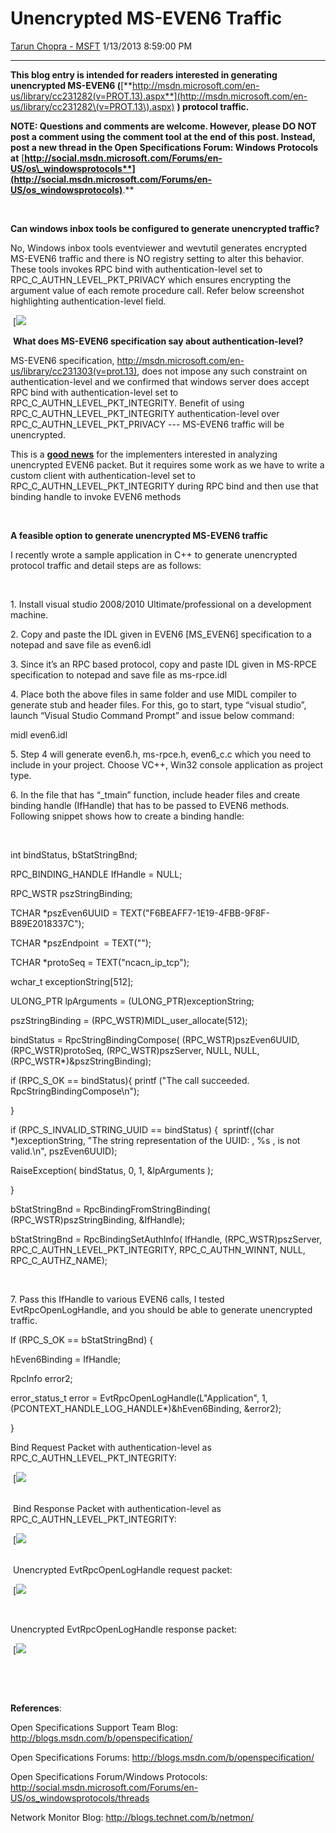 <div id="page">

# Unencrypted MS-EVEN6 Traffic

[Tarun Chopra -
MSFT](https://social.msdn.microsoft.com/profile/Tarun%20Chopra%20-%20MSFT)
1/13/2013 8:59:00 PM

-----

<div id="content">

**This blog entry is intended for readers interested in generating
unencrypted MS-EVEN6
(**[**http://msdn.microsoft.com/en-us/library/cc231282(v=PROT.13).aspx**](http://msdn.microsoft.com/en-us/library/cc231282\(v=PROT.13\).aspx)
**) protocol traffic.**

**NOTE: Questions and comments are welcome. However, please DO NOT post
a comment using the comment tool at the end of this post. Instead, post
a new thread in the Open Specifications Forum: Windows Protocols at**
[**http://social.msdn.microsoft.com/Forums/en-US/os\_windowsprotocols**](http://social.msdn.microsoft.com/Forums/en-US/os_windowsprotocols)**.**

 

**Can windows inbox tools be configured to generate unencrypted
traffic?**

No, Windows inbox tools eventviewer and wevtutil generates encrypted
MS-EVEN6 traffic and there is NO registry setting to alter this
behavior. These tools invokes RPC bind with authentication-level set to
RPC\_C\_AUTHN\_LEVEL\_PKT\_PRIVACY which ensures encrypting the argument
value of each remote procedure call. Refer below screenshot highlighting
authentication-level
field.

 [![](images/0741.First.png)

  
 **What does MS-EVEN6 specification say about authentication-level?**

MS-EVEN6 specification,
<http://msdn.microsoft.com/en-us/library/cc231303(v=prot.13)>, does not
impose any such constraint on authentication-level and we confirmed that
windows server does accept RPC bind with authentication-level set to
RPC\_C\_AUTHN\_LEVEL\_PKT\_INTEGRITY. Benefit of using
RPC\_C\_AUTHN\_LEVEL\_PKT\_INTEGRITY authentication-level over
RPC\_C\_AUTHN\_LEVEL\_PKT\_PRIVACY --- MS-EVEN6 traffic will be
unencrypted.

This is a <span style="text-decoration: underline;">**good news**</span>
for the implementers interested in analyzing unencrypted EVEN6 packet.
But it requires some work as we have to write a custom client with
authentication-level set to RPC\_C\_AUTHN\_LEVEL\_PKT\_INTEGRITY during
RPC bind and then use that binding handle to invoke EVEN6 methods 

 

**A feasible option to generate unencrypted MS-EVEN6 traffic**

I recently wrote a sample application in C++ to generate unencrypted
protocol traffic and detail steps are as follows:

 

1\. Install visual studio 2008/2010 Ultimate/professional on a
development machine.

2\. Copy and paste the IDL given in EVEN6 \[MS\_EVEN6\] specification to
a notepad and save file as even6.idl

3\. Since it’s an RPC based protocol, copy and paste IDL given in
MS-RPCE specification to notepad and save file as ms-rpce.idl

4\. Place both the above files in same folder and use MIDL compiler to
generate stub and header files. For this, go to start, type “visual
studio”, launch “Visual Studio Command Prompt” and issue below command:

midl even6.idl

5\. Step 4 will generate even6.h, ms-rpce.h, even6\_c.c which you need
to include in your project. Choose VC++, Win32 console application as
project type.

6\. In the file that has “\_tmain” function, include header files and
create binding handle (IfHandle) that has to be passed to EVEN6 methods.
Following snippet shows how to create a binding handle:

 

int bindStatus, bStatStringBnd;

RPC\_BINDING\_HANDLE IfHandle = NULL;

RPC\_WSTR pszStringBinding;

TCHAR \*pszEven6UUID = TEXT("F6BEAFF7-1E19-4FBB-9F8F-B89E2018337C");

TCHAR \*pszEndpoint  = TEXT("");

TCHAR \*protoSeq = TEXT("ncacn\_ip\_tcp");

wchar\_t exceptionString\[512\];

ULONG\_PTR lpArguments = (ULONG\_PTR)exceptionString;

pszStringBinding = (RPC\_WSTR)MIDL\_user\_allocate(512);

bindStatus = RpcStringBindingCompose( (RPC\_WSTR)pszEven6UUID,
(RPC\_WSTR)protoSeq, (RPC\_WSTR)pszServer, NULL, NULL,
(RPC\_WSTR\*)\&pszStringBinding);

if (RPC\_S\_OK == bindStatus){ printf ("The call succeeded.
RpcStringBindingCompose\\n");

}

if (RPC\_S\_INVALID\_STRING\_UUID == bindStatus) {  sprintf((char
\*)exceptionString, "The string representation of the UUID: , %s , is
not valid.\\n", pszEven6UUID);

RaiseException( bindStatus, 0, 1, \&lpArguments );

}

bStatStringBnd = RpcBindingFromStringBinding(
(RPC\_WSTR)pszStringBinding, \&IfHandle);

bStatStringBnd = RpcBindingSetAuthInfo( IfHandle, (RPC\_WSTR)pszServer,
RPC\_C\_AUTHN\_LEVEL\_PKT\_INTEGRITY, RPC\_C\_AUTHN\_WINNT, NULL,
RPC\_C\_AUTHZ\_NAME);

 

7\. Pass this IfHandle to various EVEN6 calls, I tested
EvtRpcOpenLogHandle, and you should be able to generate unencrypted
traffic.

If (RPC\_S\_OK == bStatStringBnd) {

hEven6Binding = IfHandle;

RpcInfo error2;

error\_status\_t error = EvtRpcOpenLogHandle(L"Application", 1,
(PCONTEXT\_HANDLE\_LOG\_HANDLE\*)\&hEven6Binding, \&error2);

}

Bind Request Packet with authentication-level as
RPC\_C\_AUTHN\_LEVEL\_PKT\_INTEGRITY:

 [![](images/3513.Second.png)

  
   
 Bind Response Packet with authentication-level as
RPC\_C\_AUTHN\_LEVEL\_PKT\_INTEGRITY:

 [![](images/1030.Third.png)

  
   
 Unencrypted EvtRpcOpenLogHandle request
packet:

 [![](images/7271.Fourth.jpg)

 

Unencrypted EvtRpcOpenLogHandle response
packet:

 [![](images/5635.Fifth.png)

 

 

**References**:

Open Specifications Support Team Blog:
<http://blogs.msdn.com/b/openspecification/>  
  
Open Specifications Forums:
<http://blogs.msdn.com/b/openspecification/>  
  
Open Specifications Forum/Windows Protocols:
<http://social.msdn.microsoft.com/Forums/en-US/os_windowsprotocols/threads>

Network Monitor Blog: <http://blogs.technet.com/b/netmon/>

 

</div>

</div>
